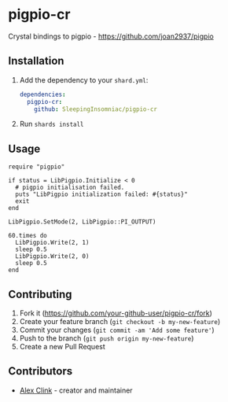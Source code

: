 # pigpio-cr

Crystal bindings to pigpio - https://github.com/joan2937/pigpio

## Installation

1. Add the dependency to your `shard.yml`:

   ```yaml
   dependencies:
     pigpio-cr:
       github: SleepingInsomniac/pigpio-cr
   ```

2. Run `shards install`

## Usage

```crystal
require "pigpio"

if status = LibPigpio.Initialize < 0
  # pigpio initialisation failed.
  puts "LibPigpio initialization failed: #{status}"
  exit
end

LibPigpio.SetMode(2, LibPigpio::PI_OUTPUT)

60.times do
  LibPigpio.Write(2, 1)
  sleep 0.5
  LibPigpio.Write(2, 0)
  sleep 0.5
end
```

## Contributing

1. Fork it (<https://github.com/your-github-user/pigpio-cr/fork>)
2. Create your feature branch (`git checkout -b my-new-feature`)
3. Commit your changes (`git commit -am 'Add some feature'`)
4. Push to the branch (`git push origin my-new-feature`)
5. Create a new Pull Request

## Contributors

- [Alex Clink](https://github.com/your-github-user) - creator and maintainer
